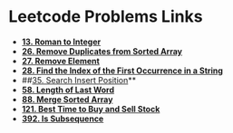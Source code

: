 # Leetcode Problems Links

- **[13. Roman to Integer](https://leetcode.com/problems/roman-to-integer/)**
- **[26. Remove Duplicates from Sorted Array](https://leetcode.com/problems/remove-duplicates-from-sorted-array/)**
- **[27. Remove Element](https://leetcode.com/problems/remove-element/)**
- **[28. Find the Index of the First Occurrence in a String](https://leetcode.com/problems/find-the-index-of-the-first-occurrence-in-a-string/)**
- ##[35. Search Insert Position](https://leetcode.com/problems/search-insert-position/)**
- **[58. Length of Last Word](https://leetcode.com/problems/length-of-last-word/)** 
- **[88. Merge Sorted Array](https://leetcode.com/problems/merge-sorted-array/)**
- **[121. Best Time to Buy and Sell Stock](https://leetcode.com/problems/best-time-to-buy-and-sell-stock/)**
- **[392. Is Subsequence](https://leetcode.com/problems/is-subsequence/)**
